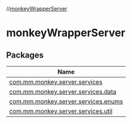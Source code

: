 //[monkeyWrapperServer](index.md)

# monkeyWrapperServer

## Packages

| Name |
|---|
| [com.mm.monkey.server.services](monkey-wrapper-server/com.mm.monkey.server.services/index.md) | This SDK can build a [Android Service](https://developer.android.com/develop/background-work/services) by extend [MonkeyServiceProxy](https://ood-tsen.github.io/MonkeySDK/com/mm/monkey/server/services/MonkeyServiceProxy.html) |
| [com.mm.monkey.server.services.data](monkey-wrapper-server/com.mm.monkey.server.services.data/index.md) | Provides the data classes necessary for com.mm.monkey.server.services. #java,#Android, |
| [com.mm.monkey.server.services.enums](monkey-wrapper-server/com.mm.monkey.server.services.enums/index.md) | Provides the enums classes necessary for com.mm.monkey.server.services. #java,#Android, |
| [com.mm.monkey.server.services.util](monkey-wrapper-server/com.mm.monkey.server.services.util/index.md) | Provides the utility classes necessary for com.mm.monkey.server.services. |